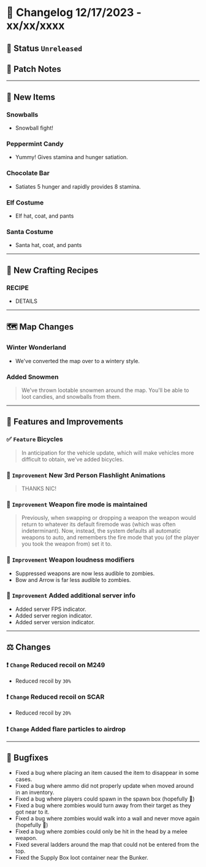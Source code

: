 # :bookmark_tabs:  Changelog 12/17/2023 - xx/xx/xxxx

## :red_circle: Status `Unreleased`
<!-- ## :green_circle: Status `Released` -->

## :speech_balloon: Patch Notes

________

## :gun: New Items

### Snowballs
- Snowball fight!

### Peppermint Candy
- Yummy! Gives stamina and hunger satiation.

### Chocolate Bar
- Satiates 5 hunger and rapidly provides 8 stamina.

### Elf Costume
- Elf hat, coat, and pants

### Santa Costume
- Santa hat, coat, and pants

________

## :thread: New Crafting Recipes

### RECIPE
- DETAILS

________

## :world_map: Map Changes

### Winter Wonderland
- We've converted the map over to a wintery style.

### Added Snowmen
> We've thrown lootable snowmen around the map. You'll be able to loot candies, and snowballs from them.

________

## :loudspeaker: Features and Improvements

### :white_check_mark: `Feature` Bicycles
> In anticipation for the vehicle update, which will make vehicles more difficult to obtain, we've added bicycles.

### :arrow_up_small: `Improvement` New 3rd Person Flashlight Animations
> THANKS NIC!

### :arrow_up_small: `Improvement` Weapon fire mode is maintained
> Previously, when swapping or dropping a weapon the weapon would return to whatever its default firemode was (which was often indeterminant).
> Now, instead, the system defaults all automatic weapons to auto, and remembers the fire mode that you (of the player you took the weapon from) set it to.

### :arrow_up_small: `Improvement` Weapon loudness modifiers
- Suppressed weapons are now less audible to zombies.
- Bow and Arrow is far less audible to zombies.

### :arrow_up_small: `Improvement` Added additional server info
- Added server FPS indicator.
- Added server region indicator.
- Added server version indicator.

________

## :balance_scale: Changes

### :exclamation: `Change` Reduced recoil on M249
- Reduced recoil by `30%`

### :exclamation: `Change` Reduced recoil on SCAR
- Reduced recoil by `20%`

### :exclamation: `Change` Added flare particles to airdrop

________

## :bug: Bugfixes
- Fixed a bug where placing an item caused the item to disappear in some cases.
- Fixed a bug where ammo did not properly update when moved around in an inventory.
- Fixed a bug where players could spawn in the spawn box (hopefully 🤞)
- Fixed a bug where zombies would turn away from their target as they got near to it.
- Fixed a bug where zombies would walk into a wall and never move again (hopefully 🤞)
- Fixed a bug where zombies could only be hit in the head by a melee weapon.
- Fixed several ladders around the map that could not be entered from the top.
- Fixed the Supply Box loot container near the Bunker.
